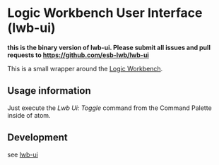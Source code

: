 # Logic Workbench User Interface (lwb-ui)

__this is the binary version of lwb-ui. Please submit all issues and pull requests to https://github.com/esb-lwb/lwb-ui__

This is a small wrapper around the [Logic Workbench](https://github.com/esb-dev/lwb).

## Usage information

Just execute the *Lwb Ui: Toggle* command from the Command Palette inside of atom.

## Development

see [lwb-ui]( https://github.com/esb-lwb/lwb-ui)
